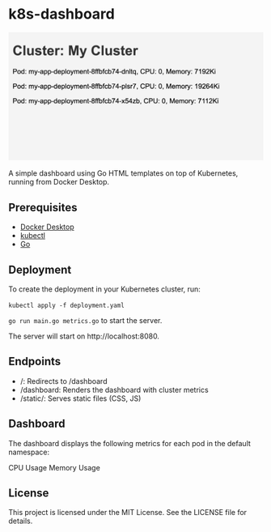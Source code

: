 # k8s-dashboard

![Kubernetes Dashboard](img/dashboard.png)

A simple dashboard using Go HTML templates on top of Kubernetes, running from Docker Desktop.

## Prerequisites

- [Docker Desktop](https://www.docker.com/products/docker-desktop)
- [kubectl](https://kubernetes.io/docs/tasks/tools/)
- [Go](https://golang.org/dl/)

## Deployment

To create the deployment in your Kubernetes cluster, run:

`kubectl apply -f deployment.yaml`

`go run main.go metrics.go` to start the server.

The server will start on http://localhost:8080.

## Endpoints

- /: Redirects to /dashboard
- /dashboard: Renders the dashboard with cluster metrics
- /static/: Serves static files (CSS, JS)

## Dashboard

The dashboard displays the following metrics for each pod in the default namespace:

CPU Usage
Memory Usage

## License
This project is licensed under the MIT License. See the LICENSE file for details.